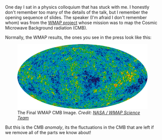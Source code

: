 
One day I sat in a physics colloquium that has stuck with me.  I honestly don't remember
too many of the details of the talk, but I remember the opening sequence of slides.  The speaker 
(I'm afraid I don't remember whom) was from the [WMAP project](https://en.wikipedia.org/wiki/Wilkinson_Microwave_Anisotropy_Probe) whose mission was to map the Cosmic Microwave Background radiation (CMB).

Normally, the WMAP results, the ones you see in the press look like this:

<figure>
<img src="figures/wmap.png" alt="The full WMAP CMB image." />
<caption>The Final WMAP CMB Image. <i>Credit: <a href="https://map.gsfc.nasa.gov/media/121238/index.html">NASA / WMAP Science Team</a></i></caption>
</figure>

But this is the CMB <i>anomaly</i>, its the fluctuations in the CMB that are left if we 
remove all of the parts we know about!






